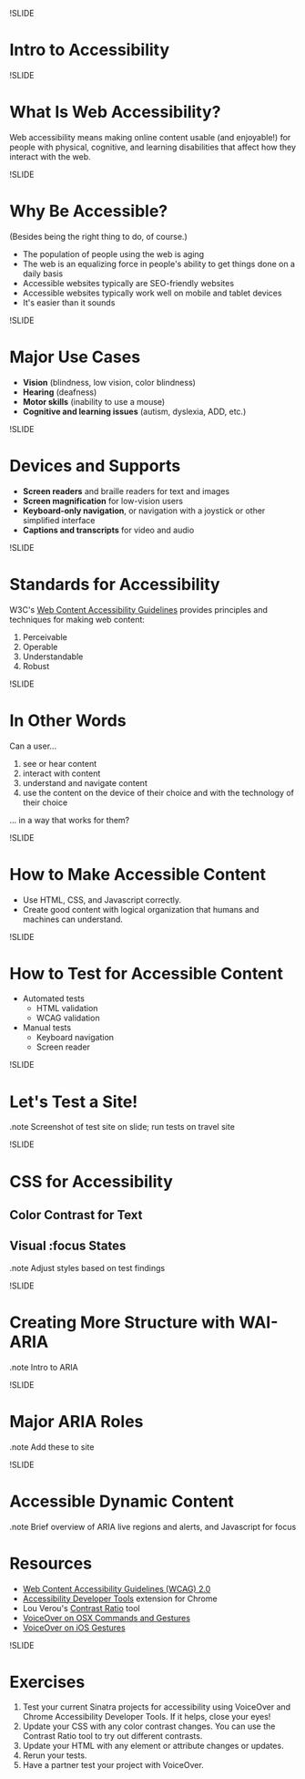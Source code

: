 !SLIDE

# Intro to Accessibility

!SLIDE

# What Is Web Accessibility?

Web accessibility means making online content usable (and enjoyable!) for people with physical, cognitive, and learning disabilities that affect how they interact with the web.

!SLIDE

# Why Be Accessible?

(Besides being the right thing to do, of course.)

* The population of people using the web is aging
* The web is an equalizing force in people's ability to get things done on a daily basis
* Accessible websites typically are SEO-friendly websites
* Accessible websites typically work well on mobile and tablet devices
* It's easier than it sounds

!SLIDE

# Major Use Cases

* **Vision** (blindness, low vision, color blindness)
* **Hearing** (deafness)
* **Motor skills** (inability to use a mouse)
* **Cognitive and learning issues** (autism, dyslexia, ADD, etc.)

!SLIDE

# Devices and Supports

* **Screen readers** and braille readers for text and images
* **Screen magnification** for low-vision users
* **Keyboard-only navigation**, or navigation with a joystick or other simplified interface
* **Captions and transcripts** for video and audio

!SLIDE

# Standards for Accessibility

W3C's [Web Content Accessibility Guidelines](http://www.w3.org/TR/WCAG20/) provides principles and techniques for making web content:

1. Perceivable
1. Operable
1. Understandable
1. Robust

!SLIDE

# In Other Words

Can a user...

1. see or hear content
1. interact with content
1. understand and navigate content
1. use the content on the device of their choice and with the technology of their choice

... in a way that works for them?

!SLIDE

# How to Make Accessible Content

* Use HTML, CSS, and Javascript correctly.
* Create good content with logical organization that humans and machines can understand.

!SLIDE

# How to Test for Accessible Content

* Automated tests
	* HTML validation
	* WCAG validation
* Manual tests
	* Keyboard navigation
	* Screen reader

!SLIDE

# Let's Test a Site!

.note Screenshot of test site on slide; run tests on travel site

!SLIDE

# CSS for Accessibility

## Color Contrast for Text

## Visual :focus States

.note Adjust styles based on test findings

!SLIDE

# Creating More Structure with WAI-ARIA

.note Intro to ARIA

!SLIDE

# Major ARIA Roles

.note Add these to site

!SLIDE

# Accessible Dynamic Content

.note Brief overview of ARIA live regions and alerts, and Javascript for focus

# Resources

* [Web Content Accessibility Guidelines (WCAG) 2.0](http://www.w3.org/TR/WCAG20/)
* [Accessibility Developer Tools](https://chrome.google.com/webstore/detail/accessibility-developer-t/fpkknkljclfencbdbgkenhalefipecmb?hl=en) extension for Chrome
* Lou Verou's [Contrast Ratio](http://leaverou.github.io/contrast-ratio/) tool
* [VoiceOver on OSX Commands and Gestures](http://www.apple.com/voiceover/info/guide/_1131.html)
* [VoiceOver on iOS Gestures](http://lab.dotjay.co.uk/notes/voiceover-ios/learning-ios-voiceover-gestures/)

!SLIDE

# Exercises

1. Test your current Sinatra projects for accessibility using VoiceOver and Chrome Accessibility Developer Tools. If it helps, close your eyes!
1. Update your CSS with any color contrast changes. You can use the Contrast Ratio tool to try out different contrasts.
1. Update your HTML with any element or attribute changes or updates.
1. Rerun your tests.
1. Have a partner test your project with VoiceOver.